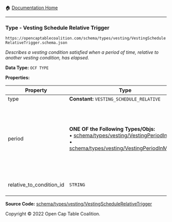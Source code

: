:house: [Documentation Home](../../../../README.md)

---

### Type - Vesting Schedule Relative Trigger

`https://opencaptablecoalition.com/schema/types/vesting/VestingScheduleRelativeTrigger.schema.json`

_Describes a vesting condition satisfied when a period of time, relative to another vesting condition, has elapsed._

**Data Type:** `OCF TYPE`

**Properties:**

| Property                 | Type                                                                                                                                                                                                                                                                                                                                     | Description                                                                                                                                                                                                                                      | Required   |
| ------------------------ | ---------------------------------------------------------------------------------------------------------------------------------------------------------------------------------------------------------------------------------------------------------------------------------------------------------------------------------------- | ------------------------------------------------------------------------------------------------------------------------------------------------------------------------------------------------------------------------------------------------ | ---------- |
| type                     | **Constant:** `VESTING_SCHEDULE_RELATIVE`                                                                                                                                                                                                                                                                                                | Scalar Constant                                                                                                                                                                                                                                  | `REQUIRED` |
| period                   | **ONE OF the Following Types/Objs:**</br>&bull; [schema/types/vesting/VestingPeriodInDays](home/jman/source/OCF-Docs-Test/docs/markdown/schema/types/vesting/VestingPeriodInDays.md)</br>&bull; [schema/types/vesting/VestingPeriodInMonths](home/jman/source/OCF-Docs-Test/docs/markdown/schema/types/vesting/VestingPeriodInMonths.md) | The span of time that must have elapsed since the condition `relative_to_condition_id` occurred for this condition to trigger. For weeks or "ideal" years (365 days), use `VestingPeriodInDays`. For calendar years use `VestingPeriodInMonths`. | `REQUIRED` |
| relative_to_condition_id | `STRING`                                                                                                                                                                                                                                                                                                                                 | Reference to the vesting condition ID to which the `period` is relative                                                                                                                                                                          | `REQUIRED` |

**Source Code:** [schema/types/vesting/VestingScheduleRelativeTrigger](../../../../../../../../../schema/types/vesting/VestingScheduleRelativeTrigger.schema.json)

Copyright © 2022 Open Cap Table Coalition.
